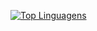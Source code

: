 
[![Top Linguagens](https://github-readme-stats.vercel.app/api/top-langs/?username=lsisilio&layout=compact)](https://github.com/anuraghazra/github-readme-stats)
